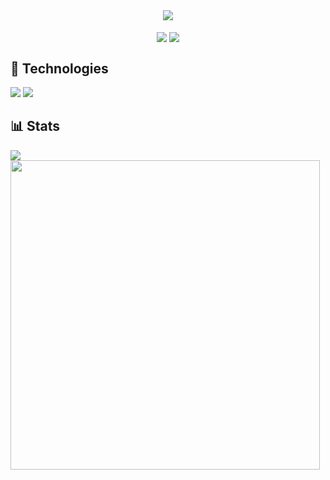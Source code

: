 <div align="center">
    <img align="center" src="https://raw.githubusercontent.com/lareithen/lareithen/main/hello_world.gif"><br><br>
    <img align="center" src="https://komarev.com/ghpvc/?username=lareithen">
    <img align="center" src="https://wakatime.com/badge/user/040dd914-a033-4379-9c0d-746feae1c0c3.svg">
</div>

<h2>🚀 Technologies</h2>
<img src="https://skillicons.dev/icons?i=vscode,python,linux,flask,fastapi,django,html">
<img src="https://skillicons.dev/icons?i=css,bootstrap,tailwind,discord,github,md,mongodb">

<h2>📊 Stats</h2>
<img src="https://github-readme-stats.vercel.app/api?username=lareithen&theme=monokai&hide_border=true&include_all_commits=true&count_private=false">
<img src="https://github-readme-stats.vercel.app/api/top-langs/?username=lareithen&theme=monokai&hide_border=true&include_all_commits=true&count_private=false&layout=compact" width="495">

